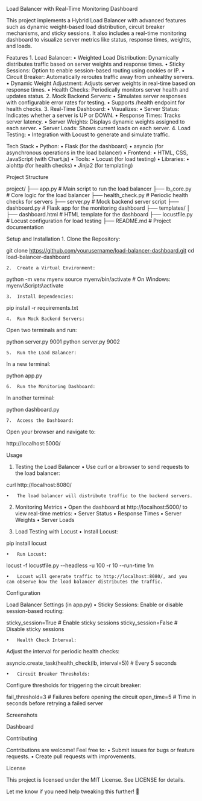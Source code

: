 
Load Balancer with Real-Time Monitoring Dashboard

This project implements a Hybrid Load Balancer with advanced features such as dynamic weight-based load distribution, circuit breaker mechanisms, and sticky sessions. It also includes a real-time monitoring dashboard to visualize server metrics like status, response times, weights, and loads.

Features
	1.	Load Balancer:
	•	Weighted Load Distribution: Dynamically distributes traffic based on server weights and response times.
	•	Sticky Sessions: Option to enable session-based routing using cookies or IP.
	•	Circuit Breaker: Automatically reroutes traffic away from unhealthy servers.
	•	Dynamic Weight Adjustment: Adjusts server weights in real-time based on response times.
	•	Health Checks: Periodically monitors server health and updates status.
	2.	Mock Backend Servers:
	•	Simulates server responses with configurable error rates for testing.
	•	Supports /health endpoint for health checks.
	3.	Real-Time Dashboard:
	•	Visualizes:
	•	Server Status: Indicates whether a server is UP or DOWN.
	•	Response Times: Tracks server latency.
	•	Server Weights: Displays dynamic weights assigned to each server.
	•	Server Loads: Shows current loads on each server.
	4.	Load Testing:
	•	Integration with Locust to generate and simulate traffic.

Tech Stack
	•	Python:
	•	Flask (for the dashboard)
	•	asyncio (for asynchronous operations in the load balancer)
	•	Frontend:
	•	HTML, CSS, JavaScript (with Chart.js)
	•	Tools:
	•	Locust (for load testing)
	•	Libraries:
	•	aiohttp (for health checks)
	•	Jinja2 (for templating)

Project Structure

project/
├── app.py                # Main script to run the load balancer
├── lb_core.py            # Core logic for the load balancer
├── health_check.py       # Periodic health checks for servers
├── server.py             # Mock backend server script
├── dashboard.py          # Flask app for the monitoring dashboard
├── templates/
│   ├── dashboard.html    # HTML template for the dashboard
├── locustfile.py         # Locust configuration for load testing
├── README.md             # Project documentation

Setup and Installation
	1.	Clone the Repository:

git clone https://github.com/yourusername/load-balancer-dashboard.git
cd load-balancer-dashboard


	2.	Create a Virtual Environment:

python -m venv myenv
source myenv/bin/activate  # On Windows: myenv\Scripts\activate


	3.	Install Dependencies:

pip install -r requirements.txt


	4.	Run Mock Backend Servers:
Open two terminals and run:

python server.py 9001
python server.py 9002


	5.	Run the Load Balancer:
In a new terminal:

python app.py


	6.	Run the Monitoring Dashboard:
In another terminal:

python dashboard.py


	7.	Access the Dashboard:
Open your browser and navigate to:

http://localhost:5000/

Usage

1. Testing the Load Balancer
	•	Use curl or a browser to send requests to the load balancer:

curl http://localhost:8080/


	•	The load balancer will distribute traffic to the backend servers.

2. Monitoring Metrics
	•	Open the dashboard at http://localhost:5000/ to view real-time metrics:
	•	Server Status
	•	Response Times
	•	Server Weights
	•	Server Loads

3. Load Testing with Locust
	•	Install Locust:

pip install locust


	•	Run Locust:

locust -f locustfile.py --headless -u 100 -r 10 --run-time 1m


	•	Locust will generate traffic to http://localhost:8080/, and you can observe how the load balancer distributes the traffic.

Configuration

Load Balancer Settings (in app.py)
	•	Sticky Sessions:
Enable or disable session-based routing:

sticky_session=True  # Enable sticky sessions
sticky_session=False # Disable sticky sessions


	•	Health Check Interval:
Adjust the interval for periodic health checks:

asyncio.create_task(health_check(lb, interval=5))  # Every 5 seconds


	•	Circuit Breaker Thresholds:
Configure thresholds for triggering the circuit breaker:

fail_threshold=3  # Failures before opening the circuit
open_time=5       # Time in seconds before retrying a failed server

Screenshots

Dashboard

Contributing

Contributions are welcome! Feel free to:
	•	Submit issues for bugs or feature requests.
	•	Create pull requests with improvements.

License

This project is licensed under the MIT License. See LICENSE for details.

Let me know if you need help tweaking this further! 🚀
